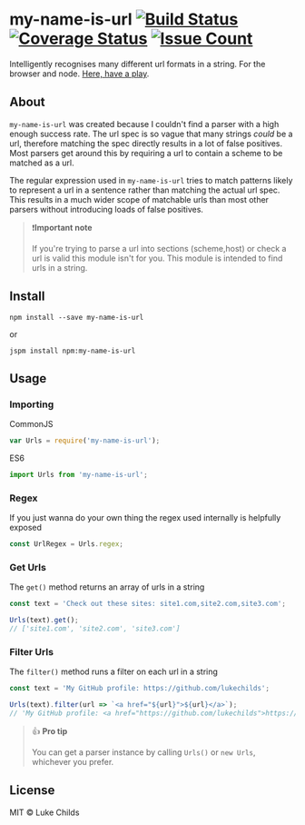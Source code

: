 # my-name-is-url [![Build Status](https://travis-ci.org/lukechilds/my-name-is-url.svg?branch=master)](https://travis-ci.org/lukechilds/my-name-is-url) [![Coverage Status](https://coveralls.io/repos/github/lukechilds/my-name-is-url/badge.svg?branch=master)](https://coveralls.io/github/lukechilds/my-name-is-url?branch=master) [![Issue Count](https://codeclimate.com/github/lukechilds/my-name-is-url/badges/issue_count.svg)](https://codeclimate.com/github/lukechilds/my-name-is-url)

Intelligently recognises many different url formats in a string. For the browser and node. [Here, have a play](http://lukechilds.github.io/my-name-is-url).

## About

`my-name-is-url` was created because I couldn't find a parser with a high enough success rate. The url spec is so vague that many strings _could_ be a url, therefore matching the spec directly results in a lot of false positives. Most parsers get around this by requiring a url to contain a scheme to be matched as a url.

The regular expression used in `my-name-is-url` tries to match patterns likely to represent a url in a sentence rather than matching the actual url spec. This results in a much wider scope of matchable urls than most other parsers without introducing loads of false positives.

> ❗️**Important note**
>
> If you're trying to parse a url into sections (scheme,host) or check a url is valid this module isn't for you. This module is intended to find urls in a string.

## Install

```shell
npm install --save my-name-is-url
```

or

```shell
jspm install npm:my-name-is-url
```

## Usage

### Importing

CommonJS

```js
var Urls = require('my-name-is-url');
```

ES6

```js
import Urls from 'my-name-is-url';
```

### Regex

If you just wanna do your own thing the regex used internally is helpfully exposed

```js
const UrlRegex = Urls.regex;
```

### Get Urls

The `get()` method returns an array of urls in a string

```js
const text = 'Check out these sites: site1.com,site2.com,site3.com';

Urls(text).get();
// ['site1.com', 'site2.com', 'site3.com']
```

### Filter Urls

The `filter()` method runs a filter on each url in a string

```js
const text = 'My GitHub profile: https://github.com/lukechilds';

Urls(text).filter(url => `<a href="${url}">${url}</a>`);
// 'My GitHub profile: <a href="https://github.com/lukechilds">https://github.com/lukechilds</a>'
```

> 👍 **Pro tip**
>
> You can get a parser instance by calling `Urls()` or `new Urls`, whichever you prefer.

## License

MIT © Luke Childs

